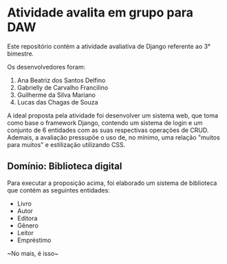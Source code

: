 # Atividade avalita em grupo para DAW

Este repositório contém a atividade avaliativa de Django referente ao 3° bimestre.

Os desenvolvedores foram:

1. Ana Beatriz dos Santos Delfino
2. Gabrielly de Carvalho Francilino
3. Guilherme da Silva Mariano
4. Lucas das Chagas de Souza

A ideal proposta pela atividade foi desenvolver um sistema web, que toma como base o framework Django, contendo um sistema de login e um conjunto de 6 entidades com as suas respectivas operações de CRUD. Ademais, a avaliação pressupõe o uso de, no mínimo, uma relação "muitos para muitos" e estilização utilizando CSS.

## Domínio: Biblioteca digital

Para executar a proposição acima, foi elaborado um sistema de biblioteca que contém as seguintes entidades:

- Livro
- Autor
- Editora
- Gênero
- Leitor
- Empréstimo

~No mais, é isso~